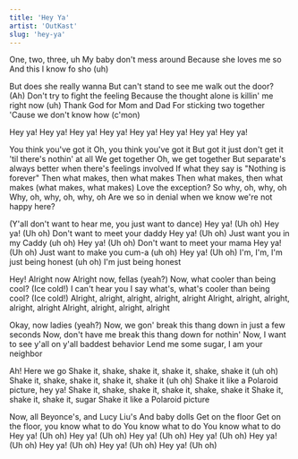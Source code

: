 ```yaml
---
title: 'Hey Ya'
artist: 'OutKast'
slug: 'hey-ya'
---
```


One, two, three, uh
My baby don't mess around
Because she loves me so
And this I know fo sho (uh)

But does she really wanna
But can't stand to see me walk out the door? (Ah)
Don't try to fight the feeling
Because the thought alone is killin' me right now (uh)
Thank God for Mom and Dad
For sticking two together
'Cause we don't know how (c'mon)

Hey ya! Hey ya!
Hey ya! Hey ya!
Hey ya! Hey ya!
Hey ya! Hey ya!

You think you've got it
Oh, you think you've got it
But got it just don't get it 'til there's nothin' at all
We get together
Oh, we get together
But separate's always better when there's feelings involved
If what they say is
"Nothing is forever"
Then what makes, then what makes
Then what makes, then what makes (what makes, what makes)
Love the exception?
So why, oh, why, oh
Why, oh, why, oh, why, oh
Are we so in denial when we know we're not happy here?

(Y'all don't want to hear me, you just want to dance)
Hey ya! (Uh oh) Hey ya! (Uh oh)
Don't want to meet your daddy
Hey ya! (Uh oh)
Just want you in my Caddy (uh oh)
Hey ya! (Uh oh)
Don't want to meet your mama
Hey ya! (Uh oh)
Just want to make you cum-a (uh oh)
Hey ya! (Uh oh)
I'm, I'm, I'm just being honest (uh oh)
I'm just being honest

Hey! Alright now
Alright now, fellas (yeah?)
Now, what cooler than being cool? (Ice cold!)
I can't hear you
I say what's, what's cooler than being cool? (Ice cold!) 
Alright, alright, alright, alright, alright
Alright, alright, alright, alright, alright
Alright, alright, alright, alright

Okay, now ladies (yeah?)
Now, we gon' break this thang down in just a few seconds
Now, don't have me break this thang down for nothin'
Now, I want to see y'all on y'all baddest behavior
Lend me some sugar, I am your neighbor

Ah! Here we go
Shake it, shake, shake it, shake it, shake, shake it (uh oh)
Shake it, shake, shake it, shake it, shake it (uh oh)
Shake it like a Polaroid picture, hey ya!
Shake it, shake, shake it, shake it, shake, shake it
Shake it, shake it, shake it, sugar
Shake it like a Polaroid picture

Now, all Beyonce's, and Lucy Liu's
And baby dolls
Get on the floor
Get on the floor, you know what to do
You know what to do
You know what to do
Hey ya! (Uh oh) Hey ya! (Uh oh)
Hey ya! (Uh oh) Hey ya! (Uh oh)
Hey ya! (Uh oh) Hey ya! (Uh oh)
Hey ya! (Uh oh) Hey ya! (Uh oh)

